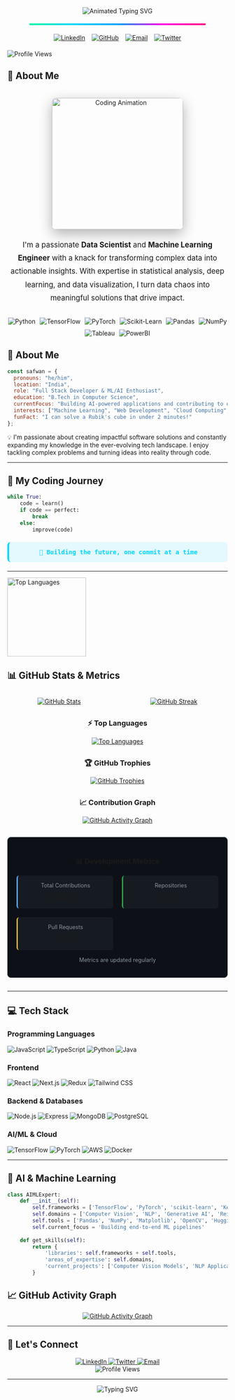 <!-- Header Section with Static Gradient Divider -->
<div align="center">
  <img src="https://readme-typing-svg.demolab.com?font=Fira+Code&weight=800&size=40&duration=3500&pause=500&color=00FF9D&center=true&vCenter=true&width=1100&height=100&lines=Hey+There!+%F0%9F%91%8B;I'm+Mohd+Safwan+Uddin;Data+Science+Enthusiast+%7C+ML+Engineer+%7C+AI+Developer" alt="Animated Typing SVG" />

  <!-- Static Gradient Divider (no animation, GitHub-safe) -->
  <div style="background: linear-gradient(90deg, #00F5A0, #00D4FF, #00A2FF, #FF00E6, #FF0080); height: 4px; width: 80%; margin: 20px auto; border-radius: 2px;"></div>
</div>

  <!-- Animated Social Badges -->
  <div style="display: flex; justify-content: center; gap: 15px; margin: 20px 0;">
    <a href="https://www.linkedin.com/in/mohd-safwan-uddin-299602257/" target="_blank">
      <img src="https://img.shields.io/badge/LinkedIn-0A66C2?style=for-the-badge&logo=linkedin&logoColor=white&labelColor=0A66C2&color=0A66C2" alt="LinkedIn"/>
    </a>
    <a href="https://github.com/safwannuddin" target="_blank">
      <img src="https://img.shields.io/badge/GitHub-181717?style=for-the-badge&logo=github&logoColor=white&labelColor=181717&color=181717" alt="GitHub"/>
    </a>
    <a href="mailto:safwanuddin405@gmail.com">
      <img src="https://img.shields.io/badge/Email-EA4335?style=for-the-badge&logo=gmail&logoColor=white&labelColor=EA4335&color=EA4335" alt="Email"/>
    </a>
    <a href="https://x.com/SafwanUddi19218" target="_blank">
      <img src="https://img.shields.io/badge/Twitter-1DA1F2?style=for-the-badge&logo=twitter&logoColor=white&labelColor=1DA1F2&color=1DA1F2" alt="Twitter"/>
    </a>
  </div>
  
  <!-- Profile Views Counter -->
  <img src="https://komarev.com/ghpvc/?username=safwannuddin&style=flat-square&color=00D4FF&label=PROFILE+VIEWS" alt="Profile Views" />
</div>

<!-- About Me Section -->
## 🚀 About Me

<div align="center">
  <img src="https://user-images.githubusercontent.com/10498744/210012254-234538ff-d198-48aa-8964-37e6fd45d227.gif" style="height: 300px; border-radius: 10px; box-shadow: 0 10px 30px rgba(0, 0, 0, 0.3); margin: 20px 0;" alt="Coding Animation" />
  
  <p style="font-size: 1.2em; line-height: 1.8; max-width: 900px; margin: 0 auto 30px;">
    I'm a passionate <strong>Data Scientist</strong> and <strong>Machine Learning Engineer</strong> with a knack for transforming complex data into actionable insights. With expertise in statistical analysis, deep learning, and data visualization, I turn data chaos into meaningful solutions that drive impact.
  </p>
  
  <!-- Skills Badges -->
  <div style="display: flex; flex-wrap: wrap; justify-content: center; gap: 10px; margin: 25px 0;">
    <img src="https://img.shields.io/badge/Python-3776AB?style=flat-square&logo=python&logoColor=white" alt="Python" />
    <img src="https://img.shields.io/badge/TensorFlow-FF6F00?style=flat-square&logo=tensorflow&logoColor=white" alt="TensorFlow" />
    <img src="https://img.shields.io/badge/PyTorch-EE4C2C?style=flat-square&logo=pytorch&logoColor=white" alt="PyTorch" />
    <img src="https://img.shields.io/badge/Scikit--Learn-F7931E?style=flat-square&logo=scikit-learn&logoColor=white" alt="Scikit-Learn" />
    <img src="https://img.shields.io/badge/Pandas-150458?style=flat-square&logo=pandas&logoColor=white" alt="Pandas" />
    <img src="https://img.shields.io/badge/Numpy-013243?style=flat-square&logo=numpy&logoColor=white" alt="NumPy" />
    <img src="https://img.shields.io/badge/Tableau-E97627?style=flat-square&logo=tableau&logoColor=white" alt="Tableau" />
    <img src="https://img.shields.io/badge/PowerBI-F2C811?style=flat-square&logo=powerbi&logoColor=black" alt="PowerBI" />
  </div>
</div>

## 🚀 About Me

```javascript
const safwan = {
  pronouns: "he/him",
  location: "India",
  role: "Full Stack Developer & ML/AI Enthusiast",
  education: "B.Tech in Computer Science",
  currentFocus: "Building AI-powered applications and contributing to open source",
  interests: ["Machine Learning", "Web Development", "Cloud Computing", "Open Source"],
  funFact: "I can solve a Rubik's cube in under 2 minutes!"
};
```

💡 I'm passionate about creating impactful software solutions and constantly expanding my knowledge in the ever-evolving tech landscape. I enjoy tackling complex problems and turning ideas into reality through code.

---

## 🚀 My Coding Journey

```python
while True:
    code = learn()
    if code == perfect:
        break
    else:
        improve(code)
```

<!-- Static text replacement for typing animation -->
<div align="center" style="margin: 20px 0; padding: 15px; background: rgba(0, 214, 255, 0.1); border-radius: 8px; border-left: 4px solid #00d6ff;">
  <p style="margin: 0; font-family: 'Fira Code', monospace; font-weight: 600; color: #00d6ff;">🚀 Building the future, one commit at a time</p>
</div>

---


  
 
  
  <!-- Top Languages Card -->
  <a href="https://github.com/safwannuddin">
    <img height="180em" src="https://github-readme-stats.vercel.app/api/top-langs/?username=safwannuddin&layout=compact&theme=radical&langs_count=8&hide_border=true" alt="Top Languages" />
  </a>
</div>

## 📊 GitHub Stats & Metrics

<div align="center" style="margin: 30px 0;">
  <!-- GitHub Stats Cards -->
  <div style="display: flex; justify-content: space-around; flex-wrap: wrap; gap: 20px; margin-bottom: 30px;">
    <a href="https://github.com/safwannuddin">
      <img 
        src="https://github-readme-stats.vercel.app/api?username=safwannuddin&show_icons=true&theme=radical&hide_border=true&include_all_commits=true&count_private=true" 
        alt="GitHub Stats" 
        style="max-width: 100%; height: auto;"
      />
    </a>
    <a href="https://github.com/safwannuddin">
      <img 
        src="https://github-readme-streak-stats.herokuapp.com?user=safwannuddin&theme=radical&hide_border=true&date_format=M%20j%5B%2C%20Y%5D" 
        alt="GitHub Streak"
        style="max-width: 100%; height: auto;"
      />
    </a>
  </div>
  
  <!-- Top Languages -->
  <div style="margin: 30px 0;">
    <h3>⚡ Top Languages</h3>
    <a href="https://github.com/safwannuddin">
      <img 
        src="https://github-readme-stats.vercel.app/api/top-langs/?username=safwannuddin&layout=compact&theme=radical&langs_count=8&hide_border=true" 
        alt="Top Languages"
        style="max-width: 100%; height: auto;"
      />
    </a>
  </div>
  
  <!-- GitHub Trophies -->
  <div style="margin: 30px 0;">
    <h3>🏆 GitHub Trophies</h3>
    <a href="https://github.com/ryo-ma/github-profile-trophy">
      <img 
        src="https://github-profile-trophy.vercel.app/?username=safwannuddin&theme=radical&no-frame=true&no-bg=true&row=2&column=4" 
        alt="GitHub Trophies"
        style="max-width: 100%; height: auto;"
      />
    </a>
  </div>
  
  <!-- Contribution Graph -->
  <div style="margin: 30px 0;">
    <h3>📈 Contribution Graph</h3>
    <a href="https://github.com/safwannuddin">
      <img 
        src="https://github-readme-activity-graph.vercel.app/graph?username=safwannuddin&theme=react-dark&bg_color=0d1117&hide_border=true&area=true&area_color=00ff9d&line=00ff9d&point=ffffff" 
        alt="GitHub Activity Graph"
        style="max-width: 100%; height: auto;"
      />
    </a>
  </div>
  

  
  <!-- GitHub Metrics - Alternative -->
  <div style="margin: 30px 0; background: #0d1117; border-radius: 8px; padding: 20px; border: 1px solid #30363d;">
    <h3>📊 Development Metrics</h3>
    <div style="display: grid; grid-template-columns: repeat(auto-fit, minmax(200px, 1fr)); gap: 20px; margin-top: 15px;">
      <div style="background: #161b22; padding: 15px; border-radius: 6px; border-left: 3px solid #58a6ff;">
        <div style="font-size: 0.9em; color: #8b949e; margin-bottom: 5px;">Total Contributions</div>
        <div style="font-size: 1.5em; font-weight: 600;">500+</div>
      </div>
      <div style="background: #161b22; padding: 15px; border-radius: 6px; border-left: 3px solid #2ea043;">
        <div style="font-size: 0.9em; color: #8b949e; margin-bottom: 5px;">Repositories</div>
        <div style="font-size: 1.5em; font-weight: 600;">20+</div>
      </div>
      <div style="background: #161b22; padding: 15px; border-radius: 6px; border-left: 3px solid #e3b341;">
        <div style="font-size: 0.9em; color: #8b949e; margin-bottom: 5px;">Pull Requests</div>
        <div style="font-size: 1.5em; font-weight: 600;">50+</div>
      </div>
    </div>
    <p style="margin-top: 15px; font-size: 0.9em; color: #8b949e; text-align: center;">
      Metrics are updated regularly
    </p>
  </div>
</div>

---

## 💻 Tech Stack

### Programming Languages
<div align="left">
  <img src="https://img.shields.io/badge/JavaScript-F7DF1E?style=for-the-badge&logo=javascript&logoColor=black" alt="JavaScript" />
  <img src="https://img.shields.io/badge/TypeScript-3178C6?style=for-the-badge&logo=typescript&logoColor=white" alt="TypeScript" />
  <img src="https://img.shields.io/badge/Python-3776AB?style=for-the-badge&logo=python&logoColor=white" alt="Python" />
  <img src="https://img.shields.io/badge/Java-007396?style=for-the-badge&logo=java&logoColor=white" alt="Java" />
</div>

### Frontend
<div align="left">
  <img src="https://img.shields.io/badge/React-61DAFB?style=for-the-badge&logo=react&logoColor=black" alt="React" />
  <img src="https://img.shields.io/badge/Next.js-000000?style=for-the-badge&logo=nextdotjs&logoColor=white" alt="Next.js" />
  <img src="https://img.shields.io/badge/Redux-764ABC?style=for-the-badge&logo=redux&logoColor=white" alt="Redux" />
  <img src="https://img.shields.io/badge/Tailwind_CSS-38B2AC?style=for-the-badge&logo=tailwind-css&logoColor=white" alt="Tailwind CSS" />
</div>

### Backend & Databases
<div align="left">
  <img src="https://img.shields.io/badge/Node.js-339933?style=for-the-badge&logo=nodedotjs&logoColor=white" alt="Node.js" />
  <img src="https://img.shields.io/badge/Express.js-000000?style=for-the-badge&logo=express&logoColor=white" alt="Express" />
  <img src="https://img.shields.io/badge/MongoDB-47A248?style=for-the-badge&logo=mongodb&logoColor=white" alt="MongoDB" />
  <img src="https://img.shields.io/badge/PostgreSQL-4169E1?style=for-the-badge&logo=postgresql&logoColor=white" alt="PostgreSQL" />
</div>

### AI/ML & Cloud
<div align="left">
  <img src="https://img.shields.io/badge/TensorFlow-FF6F00?style=for-the-badge&logo=tensorflow&logoColor=white" alt="TensorFlow" />
  <img src="https://img.shields.io/badge/PyTorch-EE4C2C?style=for-the-badge&logo=pytorch&logoColor=white" alt="PyTorch" />
  <img src="https://img.shields.io/badge/AWS-232F3E?style=for-the-badge&logo=amazonaws&logoColor=white" alt="AWS" />
  <img src="https://img.shields.io/badge/Docker-2496ED?style=for-the-badge&logo=docker&logoColor=white" alt="Docker" />
</div>

---

## 🤖 AI & Machine Learning

```python
class AIMLExpert:
    def __init__(self):
        self.frameworks = ['TensorFlow', 'PyTorch', 'scikit-learn', 'Keras']
        self.domains = ['Computer Vision', 'NLP', 'Generative AI', 'Reinforcement Learning']
        self.tools = ['Pandas', 'NumPy', 'Matplotlib', 'OpenCV', 'Hugging Face']
        self.current_focus = 'Building end-to-end ML pipelines'
        
    def get_skills(self):
        return {
            'libraries': self.frameworks + self.tools,
            'areas_of_expertise': self.domains,
            'current_projects': ['Computer Vision Models', 'NLP Applications']
        }
```

## 📈 GitHub Activity Graph

<div align="center">
  <a href="https://github.com/safwannuddin">
    <img src="https://github-readme-activity-graph.vercel.app/graph?username=safwannuddin&theme=github-compact&bg_color=0d1117&color=00ff00&line=00ff00&point=00ff00&area=true&hide_border=true" alt="GitHub Activity Graph" />
  </a>
</div>

---



## 🌟 Let's Connect

<div align="center">
  <a href="https://www.linkedin.com/in/mohd-safwan-uddin-299602257/" target="_blank">
    <img src="https://img.shields.io/badge/LinkedIn-0077B5?style=for-the-badge&logo=linkedin&logoColor=white" alt="LinkedIn" />
  </a>
  <a href="https://x.com/SafwanUddi19218" target="_blank">
    <img src="https://img.shields.io/badge/Twitter-1DA1F2?style=for-the-badge&logo=twitter&logoColor=white" alt="Twitter" />
  </a>
  <a href="mailto:safwanuddin405@gmail.com">
    <img src="https://img.shields.io/badge/Email-D14836?style=for-the-badge&logo=gmail&logoColor=white" alt="Email" />
  </a>
 
</div>

<div align="center">
  <img src="https://komarev.com/ghpvc/?username=safwannuddin&style=flat-square&color=blue" alt="Profile Views" />
</div>

---

<div align="center">
  <img src="https://readme-typing-svg.herokuapp.com?font=Fira+Code&weight=600&size=22&duration=3000&pause=1000&color=38BDF8&center=true&vCenter=true&width=600&lines=Thanks+for+visiting!;Let's+connect+and+create+amazing+things!" alt="Typing SVG" />
</div>

